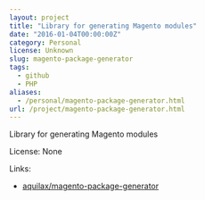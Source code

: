 ```yaml
---
layout: project
title: "Library for generating Magento modules"
date: "2016-01-04T00:00:00Z"
category: Personal
license: Unknown
slug: magento-package-generator
tags:
  - github
  - PHP
aliases:
  - /personal/magento-package-generator.html
url: /project/magento-package-generator.html
---
```


Library for generating Magento modules

License: None

Links:

* [aquilax/magento-package-generator](https://github.com/aquilax/magento-package-generator)

